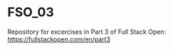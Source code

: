 # FSO_03
Repository for excercises in Part 3 of Full Stack Open: https://fullstackopen.com/en/part3
